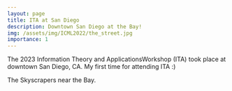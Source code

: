 ```yaml
---
layout: page
title: ITA at San Diego
description: Downtown San Diego at the Bay! 
img: /assets/img/ICML2022/the_street.jpg
importance: 1
---
```


The 2023 Information Theory and ApplicationsWorkshop (ITA) took place at downtown San Diego, CA. My first time for attending ITA :) 



  <!--   ------------------------------------------------------------------
    title: Better Exploration with Optimistic Actor-Critic
    description: NeurIPS 2019
    authors: Kamil Ciosek, Quan Vuong, Robert Loftin and Katja Hofmann
    ------------------------------------------------------------------
 -->


<div class="row">
    <div class="col-sm mt-3 mt-md-0">
        <img class="img-fluid rounded z-depth-1" src="{{ '/assets/img/ita2023/1.JPG' | relative_url }}" alt="" title="overlook"/>
    </div>
</div>
<div class="caption">
    The Skyscrapers near the Bay. 
</div>

